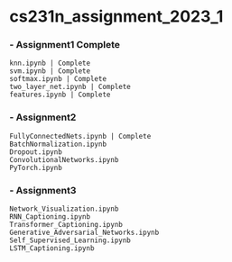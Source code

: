 # cs231n_assignment_2023_1

### - Assignment1 Complete
    knn.ipynb | Complete
    svm.ipynb | Complete
    softmax.ipynb | Complete
    two_layer_net.ipynb | Complete
    features.ipynb | Complete
### - Assignment2
    FullyConnectedNets.ipynb | Complete
    BatchNormalization.ipynb 
    Dropout.ipynb
    ConvolutionalNetworks.ipynb
    PyTorch.ipynb
### - Assignment3
    Network_Visualization.ipynb
    RNN_Captioning.ipynb
    Transformer_Captioning.ipynb
    Generative_Adversarial_Networks.ipynb
    Self_Supervised_Learning.ipynb
    LSTM_Captioning.ipynb